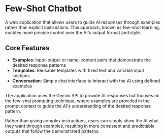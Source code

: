# Few-Shot Chatbot

A web application that allows users to guide AI responses through examples rather than explicit instructions. This approach, known as few-shot learning, enables more precise control over the AI's output format and style.

## Core Features

- **Examples**: Input-output or name-content pairs that demonstrate the desired response patterns
- **Templates**: Reusable templates with fixed text and variable input sections
- **Conversation**: Simple chat interface to interact with the AI using defined examples

The application uses the Gemini API to provide AI responses but focuses on the few-shot prompting technique, where examples are provided in the prompt context to guide the AI's understanding of the desired response pattern.

Rather than giving complex instructions, users can simply show the AI what they want through examples, resulting in more consistent and predictable outputs that follow the demonstrated patterns. 